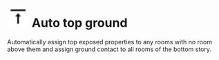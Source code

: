 # <img src="../../.gitbook/assets/auto-top-ground.svg" width="50" height="50"> Auto top ground

Automatically assign top exposed properties to any rooms with no room above them and assign ground contact to all rooms of the bottom story.